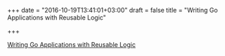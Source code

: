 +++
date = "2016-10-19T13:41:01+03:00"
draft = false
title = "Writing Go Applications with Reusable Logic"

+++

<p><a href="https://npf.io/2016/10/reusable-commands">Writing Go Applications with Reusable Logic</a></p>
